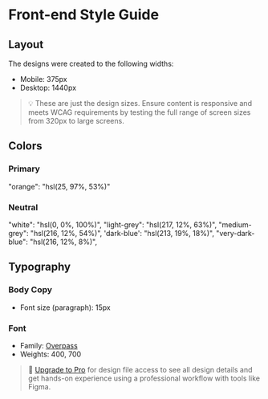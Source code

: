 # Front-end Style Guide

## Layout

The designs were created to the following widths:

- Mobile: 375px
- Desktop: 1440px

> 💡 These are just the design sizes. Ensure content is responsive and meets WCAG requirements by testing the full range of screen sizes from 320px to large screens.

## Colors

### Primary

"orange": "hsl(25, 97%, 53%)"

### Neutral

"white": "hsl(0, 0%, 100%)",
"light-grey": "hsl(217, 12%, 63%)",
"medium-grey": "hsl(216, 12%, 54%)",
'dark-blue': "hsl(213, 19%, 18%)",
"very-dark-blue": "hsl(216, 12%, 8%)",

## Typography

### Body Copy

- Font size (paragraph): 15px

### Font

- Family: [Overpass](https://fonts.google.com/specimen/Overpass)
- Weights: 400, 700

> 💎 [Upgrade to Pro](https://www.frontendmentor.io/pro?ref=style-guide) for design file access to see all design details and get hands-on experience using a professional workflow with tools like Figma.
